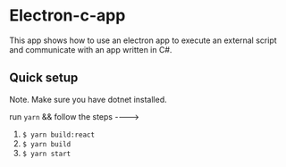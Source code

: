 # Electron-c-app
This app shows how to use an electron app to execute an external script and communicate with an app written in C#.

## Quick setup

Note. Make sure you have dotnet installed.

run ```yarn``` &&
follow the steps ----> 
  1. ```$ yarn build:react```
  2. ```$ yarn build```
  3. ```$ yarn start```
